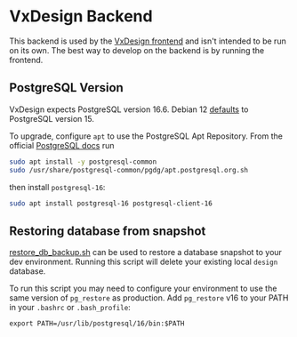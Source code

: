 # VxDesign Backend

This backend is used by the [VxDesign frontend](../frontend) and isn't intended
to be run on its own. The best way to develop on the backend is by running the
frontend.

## PostgreSQL Version

VxDesign expects PostgreSQL version 16.6. Debian 12
[defaults](https://packages.debian.org/bookworm/postgresql) to PostgreSQL
version 15.

To upgrade, configure `apt` to use the PostgreSQL Apt Repository. From the
official [PostgreSQL docs](https://www.postgresql.org/download/linux/debian/)
run

```bash
sudo apt install -y postgresql-common
sudo /usr/share/postgresql-common/pgdg/apt.postgresql.org.sh
```

then install `postgresql-16`:

```bash
sudo apt install postgresql-16 postgresql-client-16
```

## Restoring database from snapshot

[restore_db_backup.sh](./scripts/restore_db_backup.sh) can be used to restore a
database snapshot to your dev environment. Running this script will delete your
existing local `design` database.

To run this script you may need to configure your environment to use the same
version of `pg_restore` as production. Add `pg_restore` v16 to your PATH in your
`.bashrc` or `.bash_profile`:

```
export PATH=/usr/lib/postgresql/16/bin:$PATH
```
